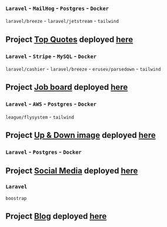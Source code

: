 ### `Laravel` - `MailHog` - `Postgres` - `Docker`
`laravel/breeze` - `laravel/jetstream` - `tailwind`
## Project [Top Quotes](https://github.com/Marken2808/PhpPract/tree/main/laravel-docker-heroku) deployed [here](http://mylaraveldocker.herokuapp.com/)

### `Laravel` - `Stripe` - `MySQL` - `Docker`
`laravel/cashier` - `laravel/breeze` - `erusev/parsedown` - `tailwind`
## Project [Job board](https://github.com/Marken2808/PhpPract/tree/main/laravel-docker-local) deployed [here](http://laravel-docker-job-board.herokuapp.com/)

### `Laravel` - `AWS` - `Postgres` - `Docker`
`league/flysystem` - `tailwind`
## Project [Up & Down image](https://github.com/Marken2808/PhpPract/tree/main/laravel-docker-aws) deployed [here](https://aws-laravel.herokuapp.com/)

### `Laravel` - `Postgres` - `Docker`
## Project [Social Media](https://github.com/Marken2808/PhpPract/tree/main/sociality) deployed [here](https://toloworld.herokuapp.com/)

### `Laravel`
`boostrap`
## Project [Blog](https://github.com/Marken2808/PhpPract/tree/main/posty) deployed [here](http://tuanblog.herokuapp.com/posts)
